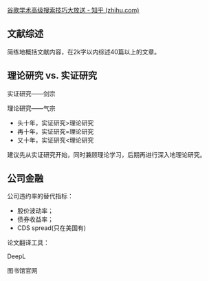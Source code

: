 [谷歌学术高级搜索技巧大放送 - 知乎 (zhihu.com)](https://zhuanlan.zhihu.com/p/345830168)

## 文献综述

简练地概括文献内容，在2k字以内综述40篇以上的文章。

## 理论研究 vs. 实证研究

实证研究——剑宗

理论研究——气宗

- 头十年，实证研究>理论研究
- 再十年，实证研究=理论研究
- 又十年，实证研究<理论研究

建议先从实证研究开始，同时兼顾理论学习，后期再进行深入地理论研究。

## 公司金融

公司违约率的替代指标：

- 股价波动率；
- 债券收益率；
- CDS spread(只在美国有)



论文翻译工具：

DeepL

图书馆官网